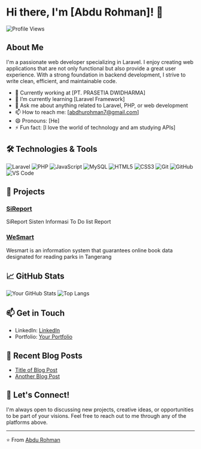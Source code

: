 # Hi there, I'm [Abdu Rohman]! 👋

![Profile Views](https://komarev.com/ghpvc/?username=yourusername&color=green)

## About Me

I'm a passionate web developer specializing in Laravel. I enjoy creating web applications that are not only functional but also provide a great user experience. With a strong foundation in backend development, I strive to write clean, efficient, and maintainable code.

- 💼 Currently working at [PT. PRASETIA DWIDHARMA]
- 🌱 I’m currently learning [Laravel Framework]
- 💬 Ask me about anything related to Laravel, PHP, or web development
- 📫 How to reach me: [abdhurohman7@gmail.com]
- 😄 Pronouns: [He]
- ⚡ Fun fact: [I love the world of technology and am studying APIs]

## 🛠️ Technologies & Tools

![Laravel](https://img.shields.io/badge/Laravel-FF2D20?style=for-the-badge&logo=laravel&logoColor=white)
![PHP](https://img.shields.io/badge/PHP-777BB4?style=for-the-badge&logo=php&logoColor=white)
![JavaScript](https://img.shields.io/badge/JavaScript-323330?style=for-the-badge&logo=javascript&logoColor=F7DF1E)
![MySQL](https://img.shields.io/badge/MySQL-4479A1?style=for-the-badge&logo=mysql&logoColor=white)
![HTML5](https://img.shields.io/badge/HTML5-E34F26?style=for-the-badge&logo=html5&logoColor=white)
![CSS3](https://img.shields.io/badge/CSS3-1572B6?style=for-the-badge&logo=css3&logoColor=white)
![Git](https://img.shields.io/badge/Git-F05032?style=for-the-badge&logo=git&logoColor=white)
![GitHub](https://img.shields.io/badge/GitHub-181717?style=for-the-badge&logo=github&logoColor=white)
![VS Code](https://img.shields.io/badge/VS%20Code-007ACC?style=for-the-badge&logo=visual-studio-code&logoColor=white)

## 🚀 Projects

### [SiReport](https://github.com/abdu-ar3/SiReport)
SiReport
Sisten Informasi To Do list Report

### [WeSmart](https://github.com/abdu-ar3/wesmart)
Wesmart is an information system that guarantees online book data designated for reading parks in Tangerang

## 📈 GitHub Stats

![Your GitHub Stats](https://github-readme-stats.vercel.app/api?username=abdu-ar3&show_icons=true&theme=radical)
![Top Langs](https://github-readme-stats.vercel.app/api/top-langs/?username=yourusername&layout=compact&theme=radical)

## 📫 Get in Touch

- LinkedIn: [LinkedIn](https://www.linkedin.com/in/abdu-ar3-offer/)
- Portfolio: [Your Portfolio](https://yourportfolio.com)

## 📝 Recent Blog Posts

<!-- BLOG-POST-LIST:START -->
- [Title of Blog Post](https://yourblog.com/blog-post-url)
- [Another Blog Post](https://yourblog.com/another-post-url)
<!-- BLOG-POST-LIST:END -->

## 📢 Let's Connect!

I'm always open to discussing new projects, creative ideas, or opportunities to be part of your visions. Feel free to reach out to me through any of the platforms above.

---

⭐️ From [Abdu Rohman](https://github.com/abdu-ar3)
